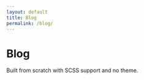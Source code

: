 ```yaml
---
layout: default
title: Blog
permalink: /blog/
---
```


# Blog

Built from scratch with SCSS support and no theme.
